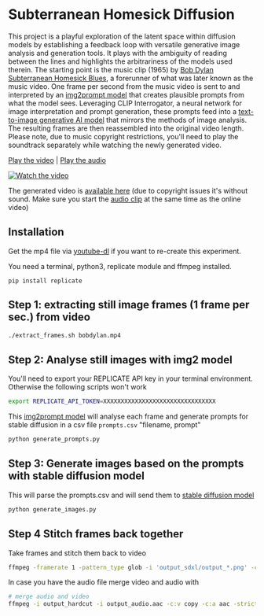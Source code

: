 # Subterranean Homesick Diffusion

This project is a playful exploration of the latent space within diffusion models by establishing a feedback loop with versatile generative image analysis and generation tools. It plays with the ambiguity of reading between the lines and highlights the arbitrariness of the models used therein. The starting point is the music clip (1965) by [Bob Dylan Subterranean Homesick Blues](https://www.youtube.com/watch?v=MGxjIBEZvx0), a forerunner of what was later known as the music video. One frame per second from the music video is sent to and interpreted by an [img2prompt model](https://replicate.com/methexis-inc/img2prompt) that creates plausible prompts from what the model sees. Leveraging CLIP Interrogator, a neural network for image interpretation and prompt generation, these prompts feed into a [text-to-image generative AI model](https://replicate.com/stability-ai/sdxl) that mirrors the methods of image analysis. The resulting frames are then reassembled into the original video length. Please note, due to music copyright restrictions, you'll need to play the soundtrack separately while watching the newly generated video.

[Play the video](https://vimeo.com/906760283) | [Play the audio](https://www.youtube.com/watch?v=1I_oWQmddMk)

[![Watch the video](https://i.vimeocdn.com/video/1788725174-fe30f52a68845c0922b6192f86d130bb8381f0366395f022c44717b6fd9c3976-d?mw=1100&mh=825&q=70)](https://vimeo.com/906760283)

The generated video is [available here](https://vimeo.com/906760283) (due to copyright issues it's without sound. Make sure you start the [audio clip](https://www.youtube.com/watch?v=1I_oWQmddMk) at the same time as the online video)

## Installation

Get the mp4 file via [youtube-dl](https://github.com/yt-dlp/yt-dlp) if you want to re-create this experiment.

You need a terminal, python3, replicate module and ffmpeg installed.

```
pip install replicate
```

## Step 1: extracting still image frames (1 frame per sec.) from video

```bash
./extract_frames.sh bobdylan.mp4
```

## Step 2: Analyse still images with img2 model

You'll need to export your REPLICATE API key in your terminal environment. Otherwise the following scripts won't work

```bash
export REPLICATE_API_TOKEN=XXXXXXXXXXXXXXXXXXXXXXXXXXXXXXXX
```

This [img2prompt model](https://replicate.com/methexis-inc/img2prompt) will analyse each frame and generate prompts for stable diffusion in a csv file ```prompts.csv``` "filename, prompt"

```bash
python generate_prompts.py
```

## Step 3: Generate images based on the prompts with stable diffusion model

This will parse the prompts.csv and will send them to [stable diffusion model](https://replicate.com/stability-ai/sdxl)

```bash
python generate_images.py
```

## Step 4 Stitch frames back together

Take frames and stitch them back to video

```bash
ffmpeg -framerate 1 -pattern_type glob -i 'output_sdxl/output_*.png' -c:v libx264 -r 30 -pix_fmt yuv420p output_hardcut.mp4
```

In case you have the audio file merge video and audio with

```bash
# merge audio and video
ffmpeg -i output_hardcut -i output_audio.aac -c:v copy -c:a aac -strict experimental merged.mp4
```
